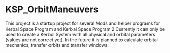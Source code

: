 # KSP_OrbitManeuvers

This project is a startup project for several Mods and helper programs for Kerbal Space Program and Kerbal Space Program 2
Currently it can only be used to create a Kerbol System with all physical and orbital parameters (values are not correct yet).
In the future it is planned to calculate orbital mechanics, transfer orbits and transfer windows.
